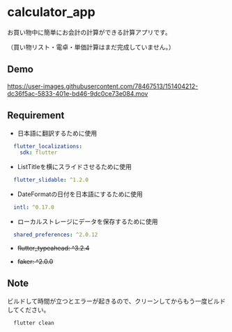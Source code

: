# calculator_app

お買い物中に簡単にお会計の計算ができる計算アプリです。

（買い物リスト・電卓・単価計算はまだ完成していません。）

## Demo


https://user-images.githubusercontent.com/78467513/151404212-dc36f5ac-5833-401e-bd46-9dc0ce73e084.mov



## Requirement
* 日本語に翻訳するために使用

```pubspec.yaml
  flutter_localizations:
    sdk: flutter
```

* ListTitleを横にスライドさせるために使用

```pubspec.yaml
  flutter_slidable: ^1.2.0
```

* DateFormatの日付を日本語にするために使用

```pubspec.yaml
  intl: ^0.17.0
```

* ローカルストレージにデータを保存するために使用

```pubspec.yaml
  shared_preferences: ^2.0.12
```


* ~~flutter_typeahead: ^3.2.4~~

* ~~faker: ^2.0.0~~

## Note
ビルドして時間が立つとエラーが起きるので、クリーンしてからもう一度ビルドしてください。

```bash
  flutter clean
```


